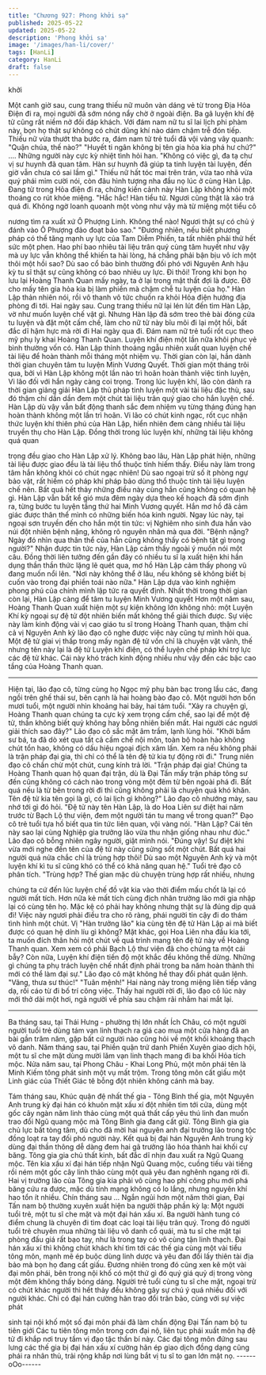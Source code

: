 ```yaml
---
title: "Chương 927: Phong khởi sạ"
published: 2025-05-22
updated: 2025-05-22
description: 'Phong khởi sạ'
image: '/images/han-li/cover/'
tags: [HanLi]
category: HanLi
draft: false
---
```


khởi

Một canh giờ sau, cung trang thiếu nữ muôn vàn dáng vẻ từ trong
Địa Hỏa Điện đi ra, mọi người đã sớm nóng nẩy chờ ở ngoài
điện.
Ba gã luyện khí đệ tử cũng rất niềm nở đối đáp khách. Với đám
nam nữ tu sĩ lai lịch phi phàm này, bọn họ thật sự không có chút
dũng khí nào dám chậm trễ đón tiếp.
Thiếu nữ vừa thướt tha bước ra, đám nam tử trẻ tuổi đã vội vàng
vây quanh:
"Quận chúa, thế nào?"
"Huyết ti ngân không bị tên gia hỏa kia phá hư chứ?"
….
Những người này cực kỳ nhiệt tình hỏi han.
"Không có việc gì, đa tạ chư vị sư huynh đã quan tâm. Hàn sư
huynh đã giúp ta tinh luyện tài luyện, đến giờ vẫn chưa có sai lầm
gì."
Thiếu nữ hất tóc mai trên trán, vừa tao nhã vừa quý phái mỉm
cười nói, còn đâu hình tượng nha đầu nọ lúc ở cùng Hàn Lập.
Đang từ trong Hỏa điện đi ra, chứng kiến cảnh này Hàn Lập
không khỏi một thoáng co rút khóe miệng.
"Hắc hắc! Hàn tiểu tử. Ngươi cũng thật là xảo trá quá đi. Không
ngờ loanh quoanh một vòng như vậy mà từ miệng một tiểu cô

nương tìm ra xuất xứ Ô Phượng Linh. Không thể nào! Ngươi thật
sự có chủ ý đánh vào Ô Phượng đảo đoạt bảo sao."
"Đương nhiên, nếu biết phương pháp có thể tăng mạnh uy lực của
Tam Diễm Phiến, ta tất nhiên phải thử hết sức một phen. Hao phí
bao nhiêu tài liệu trân quý cùng tâm huyết như vậy mà uy lực vẫn
không thể khiến ta hài lòng, há chẳng phải bận bịu vô ích một thôi
một hồi sao? Dù sao cổ bảo bình thường đối phó với Nguyên Anh
hậu kỳ tu sĩ thật sự cũng không có bao nhiêu uy lực. Đi thôi! Trong
khi bọn họ lưu lại Hoàng Thanh Quan mấy ngày, ta ở lại trong mật
thất đợi là được. Đỡ cho mấy tên gia hỏa kia bị làm phiền mà
chậm chễ tu luyện của họ." Hàn Lập thản nhiên nói, rồi vô thanh
vô tức chuồn ra khỏi Hỏa điện hướng địa phòng đi tới.
Hai ngày sau. Cung trang thiếu nữ lại lén lút đến tìm Hàn Lập, vờ
như muốn luyện chế vật gì. Nhưng Hàn lập đã sớm treo thẻ bài
đóng cửa tu luyện và đặt một cấm chế, làm cho nữ tử này bĩu môi
đi lại một hồi, bất đắc dĩ hậm hực mà rời đi
Hai ngày qua đi. Đám nam nữ trẻ tuổi rốt cục theo mỹ phụ ly khai
Hoàng Thanh Quan. Luyện khí điện một lần nữa khôi phục vẻ
bình thường vốn có.
Hàn Lập thỉnh thoảng ngẫu nhiên xuất quan luyện chế tài liệu để
hoàn thành mỗi tháng một nhiệm vụ. Thời gian còn lại, hắn dành
thời gian chuyên tâm tu luyện Minh Vương Quyết.
Thời gian một tháng trôi qua, bởi vì Hàn Lập không một lần nào trì
hoãn hoàn thành việc tinh luyện, Vi lão đối với hắn ngày càng coi
trọng. Trong lúc luyện khí, lão còn dành ra thời gian giảng giải
Hàn Lập thủ pháp tinh luyện một vài tài liệu đặc thù, sau đó thậm
chí dần dần đem một chút tài liệu trân quý giao cho hắn luyện
chế.
Hàn Lập dù vậy vẫn bất động thanh sắc đem nhiệm vụ từng tháng
đúng hạn hoàn thành không một lần trì hoãn. Vi lão có chút kinh
ngạc, rốt cục nhận thức luyện khí thiên phú của Hàn Lập, hiển
nhiên đem càng nhiều tài liệu truyền thụ cho Hàn Lập.
Đồng thời trong lúc luyện khí, những tài liệu không quá quan

trọng đều giao cho Hàn Lập xử lý.
Không bao lâu, Hàn Lập phát hiện, những tài liệu được giao đều
là tài liệu thổ thuộc tính hiếm thấy. Điều này làm trong tâm hắn
không khỏi có chút ngạc nhiên!
Dù sao ngoại trừ số ít phòng ngự bảo vật, rất hiếm có pháp khí
pháp bảo dùng thổ thuộc tính tài liệu luyện chế nên.
Bất quá hết thảy những điều này cùng hắn cũng không có quan
hệ gì. Hàn Lập vẫn bất kể gió mưa đêm ngày dựa theo kế hoạch
đã sớm định ra, từng bước tu luyện tầng thứ hai Minh Vương
quyết. Hắn mơ hồ đã cảm giác được thân thể mình có những
biến hóa kinh người. Ngay lúc này, tại ngoại sơn truyền đến cho
hắn một tin tức: vị Nghiêm nho sinh đưa hắn vào núi đột nhiên
bệnh nặng, không rõ nguyên nhân mà qua đời.
"Bệnh nặng? Ngày đó nhìn qua thân thể của hắn cũng không thấy
có bệnh tật gì trong người?" Nhận được tin tức này, Hàn Lập cảm
thấy ngoài ý muốn nói một câu. Đồng thời liên tưởng đến gần đây
có nhiều tu sĩ lạ xuất hiện khi hắn dụng thần thần thức lặng lẽ
quét qua, mơ hồ Hàn Lập cảm thấy phong vũ đang muốn nổi lên.
"Nơi này không thể ở lâu, nếu không sẽ không biết bị cuốn vào
trong đại phiền toái nào nữa." Hàn Lập dựa vào kinh nghiệm
phong phú của chính mình lập tức ra quyết định.
Nhất thời trong thời gian còn lại, Hàn Lập càng để tâm tu luyện
Minh Vương quyết
Hơn một năm sau, Hoàng Thanh Quan xuất hiện một sự kiện
không lớn không nhỏ: một Luyện Khí kỳ ngoại sự đệ tử đột nhiên
biến mất không thể giải thích được. Sự việc này làm kinh động vài
vị cao giáo tu sĩ trong Hoàng Thanh quan, thậm chí cả vị Nguyên
Anh kỳ lão đạo cô nghe được việc này cũng tự mình hỏi qua.
Một đệ tử giai vị thấp trong mấy ngàn đệ tử vốn chỉ là chuyện vặt
vãnh, thế nhưng tên này lại là đệ tử Luyện khí điện, có thể luyện
chế pháp khí trợ lực các đệ tử khác. Cái này khó trách kinh động
nhiều như vậy đến các bậc cao tầng của Hoàng Thanh quan.

***
Hiện tại, lão đạo cô, từng cùng họ Ngọc mỹ phụ bàn bạc trong lầu
các, đang ngồi trên ghế thái sư, bên cạnh là hai hoàng bào đạo
cô. Một người hơn bốn mươi tuổi, một người nhìn khoảng hai
bảy, hai tám tuổi.
"Xảy ra chuyện gì, Hoàng Thanh quan chúng ta cực kỳ xem trọng
cấm chế, sao lại để một đệ tử, thần không biết quỷ không hay
bỗng nhiên biến mất. Hai người các ngươi giải thích sao đây?"
Lão đạo cô sắc mặt âm trầm, lạnh lùng hỏi.
"Khởi bẩm sư bá, ta đã dò xét qua tất cả cấm chế nội môn, toàn
bộ hoàn hảo không chút tổn hao, không có dấu hiệu ngoại địch
xâm lấn. Xem ra nếu không phải là trận pháp đại gia, thì chỉ có
thể là tên đệ tử kia tự động rời đi." Trung niên đạo cô chần chừ
một chút, cung kính trả lời.
"Trận pháp đại gia! Chúng ta Hoàng Thanh quan hộ quan đại trận,
dù là Đại Tấn mấy trận pháp tông sư đến cũng không có cách nào
trong vòng một đêm từ bên ngoài phá đi. Bất quá nếu là từ bên
trong rời đi thì cũng không phải là chuyện quá khó khăn. Tên đệ
tử kia tên gọi là gì, có lai lịch gì không?" Lão đạo cô nhướng mày,
sau nhớ tới gì đó hỏi.
"Đệ tử này tên Hàn Lập, là do Hoa Liên sư điệt hai năm trước từ
Bạch Lộ thư viện, đem một người tán tu mang về trong quan?"
Đạo cô trẻ tuổi tựa hồ biết qua tin tức liên quan, vội vàng nói.
"Hàn Lập? Cái tên này sao lại cùng Nghiệp gia trưởng lão vừa thu
nhận giống nhau như đúc." Lão đạo cô bỗng nhiên ngây người,
giật mình nói.
"Đúng vậy! Sư điệt khi vừa mới nghe đến tên của đệ tử này cũng
sửng sốt một chút. Bất quá hai người quá nửa chắc chỉ là trùng
hợp thôi! Dù sao một Nguyên Anh kỳ và một luyện khí kì tu sĩ
cũng khó có thể có khả năng quan hệ." Tuổi trẻ đạo cô phân tích.
"Trùng hợp? Thế gian mặc dù chuyện trùng hợp rất nhiều, nhưng

chúng ta cứ đến lúc luyện chế đồ vật kia vào thời điểm mấu chốt
là lại có người mất tích. Hơn nữa kẻ mất tích cùng địch nhân
trưởng lão mới gia nhập lại có cùng tên họ. Mặc kệ có phải hay
không nhưng thật sự là đúng dịp quá đi! Việc này ngươi phải điều
tra cho rõ ràng, phái người tin cậy đi do thám tình hình một chút.
Vị "Hàn trưởng lão" kia cùng tên đệ tử Hàn Lập ai mà biết được
có quan hệ dính líu gì không? Mặt khác, gọi Hoa Liên nha đầu kia
tới, ta muốn đích thân hỏi một chút về quá trình mang tên đệ tử
này về Hoàng Thanh quan. Xem xem có phải Bạch Lộ thư viện đã
cho chúng ta một cái bẫy? Còn nữa, Luyện khí điện tiến độ một
khắc đều không thể dừng. Những gì chúng ta phụ trách luyện chế
nhất định phải trong ba năm hoàn thành thì mới có thể làm đại
sự." Lão đạo cô mặt không hề thay đổi phát quân lệnh.
"Vâng, thưa sư thúc!"
"Tuân mệnh!"
Hai nàng này trong miệng liên tiếp vâng dạ, rồi cáo từ đi bố trí
công việc.
Thấy hai người rời đi, lão đạo cô lúc này mới thở dài một hơi, ngả
người về phía sau chậm rãi nhắm hai mắt lại.
***
Ba tháng sau, tại Thái Hưng - phường thị lớn nhất Ích Châu, có
một người người tuổi trẻ dùng tám vạn linh thạch ra giá cao mua
một cửa hàng đã an bài gần trăm năm, gặp bất cứ người nào
cũng hỏi về một khối khoáng thạch vô danh.
Năm tháng sau, tại Phiền quận trứ danh Phiền Xuyên giao dịch
hội, một tu sĩ che mặt dùng mười lăm vạn linh thạch mang đi ba
khối Hỏa tích mộc.
Nửa năm sau, tại Phong Châu - Khai Long Phủ, một môn phái tên
là Minh Kiếm tông phát sinh một vụ mất trộm. Trong tông môn cất
giấu một Linh giác của Thiết Giác tê bỗng đột nhiên không cánh
mà bay.

Tám tháng sau, Khúc quận đệ nhất thế gia - Tông Bình thế gia,
một Nguyên Anh trung kỳ đại hán có khuôn mặt xấu xí đột nhiên
tìm tới cửa, dùng một gốc cây ngàn năm linh thảo cùng một quả
thất cấp yêu thú linh đan muốn trao đổi Ngũ quang mộc mà Tông
Bình gia đang cất giữ. Tông Bình gia gia chủ lực bất tòng tâm, dù
cho đã mời hai nguyên anh đại trưởng lão trong tộc đồng loạt ra
tay đối phó người này. Kết quả bị đại hán Nguyên Anh trung kỳ
dùng đại thần thông dễ dàng đem hai gã trưởng lão hóa thành hai
khối cự băng.
Tông gia gia chủ thất kinh, bất đắc dĩ nhịn đau xuất ra Ngũ Quang
mộc. Tên kia xấu xí đại hán tiếp nhận Ngũ Quang mộc, cuồng tiếu
vài tiếng rồi ném một gốc cây linh thảo cùng một quả yêu đan
nghênh ngang rời đi. Hai vị trưởng lão của Tông gia kia phải vô
cùng hao phí công phu mới phá băng cứu ra được, mặc dù tính
mạng không có lo lắng, nhưng nguyên khí hao tổn ít nhiều.
Chín tháng sau …
Ngắn ngủi hơn một năm thời gian, Đại Tấn nam bộ thường xuyên
xuất hiện ba người thập phần kỳ lạ: Một người tuổi trẻ, một tu sĩ
che mặt và một đại hán xấu xí. Ba người hành tung có điểm
chung là chuyên đi tìm đoạt các loại tài liệu trân quý. Trong đó
người tuổi trẻ chuyên mua những tài liệu vô danh cổ quái, mà tu
sĩ che mặt tại phòng đấu giá rất bạo tay, như là trong tay có vô
cùng tận linh thạch.
Đại hán xấu xí thì không chút khách khí tìm tới các thế gia cùng
một vài tiểu tông môn, mạnh mẽ ép buộc dùng linh dược và yêu
đan đổi lấy thiên tài địa bảo mà bọn họ đang cất giấu.
Đương nhiên trong đó cũng xen kẽ một vài đại môn phái, bên
trong nội khố có một thứ gì đó quý giá quỷ dị trong vòng một đêm
không thấy bóng dáng.
Người trẻ tuổi cùng tu sĩ che mặt, ngoại trừ có chút khác người
thì hết thảy đều không gây sự chú ý quá nhiều đối với người
khác.
Chỉ có đại hán cường hãn trao đổi trân bảo, cùng với sự việc phát

sinh tại nội khố một số đại môn phái đã làm chấn động Đại Tấn
nam bộ tu tiên giới
Các tu tiên tông môn trong cơn đại nộ, liên tục phái xuất môn hạ
đệ tử đi khắp nơi truy tầm vị đạo tặc thần bí này. Các đại tông
môn đứng sau lưng các thế gia bị đại hán xấu xí cường hãn ép
giao dịch đồng dạng cũng phái ra nhân thủ, trải rộng khắp nơi
lùng bắt vị tu sĩ to gan lớn mật nọ.
------oOo------
